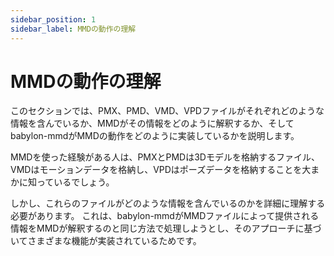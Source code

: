 ```yaml
---
sidebar_position: 1
sidebar_label: MMDの動作の理解
---
```


# MMDの動作の理解

このセクションでは、PMX、PMD、VMD、VPDファイルがそれぞれどのような情報を含んでいるか、MMDがその情報をどのように解釈するか、そしてbabylon-mmdがMMDの動作をどのように実装しているかを説明します。

MMDを使った経験がある人は、PMXとPMDは3Dモデルを格納するファイル、VMDはモーションデータを格納し、VPDはポーズデータを格納することを大まかに知っているでしょう。

しかし、これらのファイルがどのような情報を含んでいるのかを詳細に理解する必要があります。
これは、babylon-mmdがMMDファイルによって提供される情報をMMDが解釈するのと同じ方法で処理しようとし、そのアプローチに基づいてさまざまな機能が実装されているためです。

